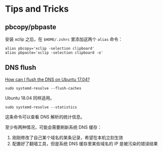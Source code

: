 <!-- TITLE: Linux -->

# Tips and Tricks

## pbcopy/pbpaste

安装 xclip 之后，在 `$HOME/.zshrc` 里添加这两个 `alias` 命令：

```
alias pbcopy='xclip -selection clipboard'
alias pbpaste='xclip -selection clipboard -o'
```

## DNS flush

[How can I flush the DNS on Ubuntu 17.04?](https://askubuntu.com/questions/906476/how-can-i-flush-the-dns-on-ubuntu-17-04)


```
sudo systemd-resolve --flush-caches
```

Ubuntu 18.04 同样适用。

```
sudo systemd-resolve --statistics
```

这条命令可以查看 DNS 解析的统计信息。

至少有两种情况，可能会需要刷新系统 DNS 缓存：

1. 刚刚修改了自己某个域名的某条记录，希望在本机立刻生效
2. 配置好了翻墙工具，但是系统 DNS 缓存里某些域名的 IP 是被污染的错误结果